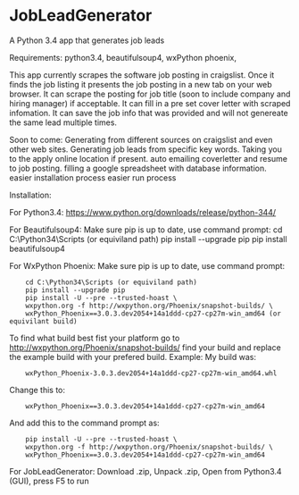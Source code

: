 # JobLeadGenerator
A Python 3.4 app that generates job leads

Requirements: 
python3.4,
beautifulsoup4,
wxPython phoenix,

This app currently scrapes the software job posting in craigslist. 
Once it finds the job listing it presents the job posting in a new tab on your web browser.
It can scrape the posting for job title
    (soon to include company and hiring manager) if acceptable.
It can fill in a pre set cover letter with scraped infomation.
It can save the job info that was provided and will not genereate the same lead multiple times.

Soon to come:
Generating from different sources on craigslist and even other web sites.
Generating job leads from specific key words.
Taking you to the apply online location if present.
auto emailing coverletter and resume to job posting.
filling a google spreadsheet with database information.
easier installation process
easier run process

Installation:

For Python3.4:
    https://www.python.org/downloads/release/python-344/
    
For Beautifulsoup4:
    Make sure pip is up to date,
    use command prompt:
        cd C:\Python34\Scripts (or equiviland path)
        pip install --upgrade pip
        pip install beautifulsoup4

For WxPython Phoenix:
    Make sure pip is up to date,
    use command prompt:
    
        cd C:\Python34\Scripts (or equiviland path)
        pip install --upgrade pip
        pip install -U --pre --trusted-hoast \
        wxpython.org -f http://wxpython.org/Phoenix/snapshot-builds/ \
        wxPython_Phoenix==3.0.3.dev2054+14a1ddd-cp27-cp27m-win_amd64 (or equivilant build)
            
To find what build best fist your platform go to http://wxpython.org/Phoenix/snapshot-builds/
find your build and replace the example build with your prefered build.
Example:
My build was:
    
        wxPython_Phoenix-3.0.3.dev2054+14a1ddd-cp27-cp27m-win_amd64.whl
        
Change this to:
    
        wxPython_Phoenix==3.0.3.dev2054+14a1ddd-cp27-cp27m-win_amd64
        
And add this to the command prompt as:
        
        pip install -U --pre --trusted-hoast \
        wxpython.org -f http://wxpython.org/Phoenix/snapshot-builds/ \
        wxPython_Phoenix==3.0.3.dev2054+14a1ddd-cp27-cp27m-win_amd64

For JobLeadGenerator:
    Download .zip,
    Unpack .zip,
    Open from Python3.4 (GUI),
    press F5 to run
